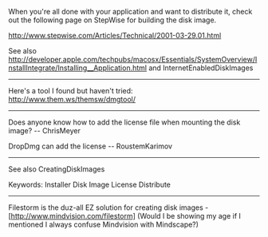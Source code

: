 When you're all done with your application and want to distribute it, check out the following page on StepWise for building the disk image.

http://www.stepwise.com/Articles/Technical/2001-03-29.01.html

See also http://developer.apple.com/techpubs/macosx/Essentials/SystemOverview/InstallIntegrate/Installing__Application.html and InternetEnabledDiskImages

----

Here's a tool I found but haven't tried: http://www.them.ws/themsw/dmgtool/

----

Does anyone know how to add the license file when mounting the disk image? -- ChrisMeyer

DropDmg can add the license -- RoustemKarimov

----

See also CreatingDiskImages

Keywords: Installer Disk Image License Distribute


----
Filestorm is the duz-all EZ solution for creating disk images - [http://www.mindvision.com/filestorm] (Would I be showing my age if I mentioned I always confuse Mindvision with Mindscape?)
